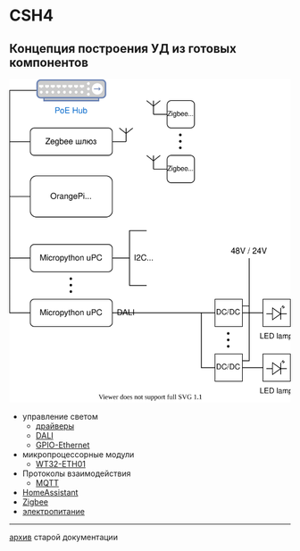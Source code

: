 # CSH4

## Концепция построения УД из готовых компонентов

![](concept.svg)

* управление светом
  * [драйверы](light/drivers/drivers.md)
  * [DALI](light/dali/readme.md)
  * [GPIO-Ethernet](light/gpio/gpio-ethernet.md)
* микропроцессорные модули
  * [WT32-ETH01](boards/WT32-ETH01/readme.md)
* Протоколы взаимодействия
  * [MQTT](protocols/MQTT.pdf)
* [HomeAssistant](ha/readme.md)
* [Zigbee](zigbee/readme.md)
* [электропитание](power/readme.md)

----

[архив](old_smarthouse_html.7z) старой документации